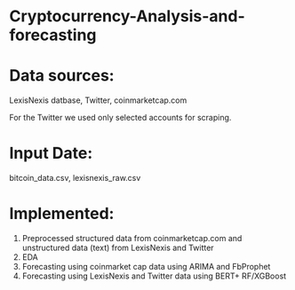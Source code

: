 # Cryptocurrency-Analysis-and-forecasting

# Data sources: 
LexisNexis datbase, Twitter, coinmarketcap.com

For the Twitter we used only selected accounts for scraping.

# Input Date:
bitcoin_data.csv, lexisnexis_raw.csv

# Implemented:
1. Preprocessed structured data from coinmarketcap.com and unstructured data (text) from LexisNexis and Twitter
2. EDA 
3. Forecasting using coinmarket cap data using ARIMA and FbProphet
4. Forecasting using LexisNexis and Twitter data using BERT+ RF/XGBoost
